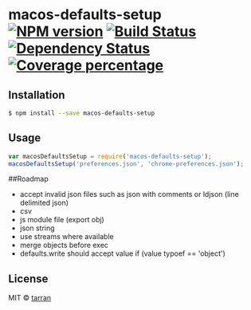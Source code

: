 # macos-defaults-setup [![NPM version][npm-image]][npm-url] [![Build Status][travis-image]][travis-url] [![Dependency Status][daviddm-image]][daviddm-url] [![Coverage percentage][coveralls-image]][coveralls-url]
> 

## Installation

```sh
$ npm install --save macos-defaults-setup
```

## Usage

```js
var macosDefaultsSetup = require('macos-defaults-setup');
macosDefaultsSetup('preferences.json', 'chrome-preferences.json');
```

##Roadmap
- accept invalid json files such as json with comments or ldjson (line delimited json)
- csv 
- js module file (export obj)
- json string
- use streams where available 
- merge objects before exec
- defaults.write should accept value if (value typoef == 'object')

## License

MIT © [tarran](tarranjones.com)


[npm-image]: https://badge.fury.io/js/macos-defaults-setup.svg
[npm-url]: https://npmjs.org/package/macos-defaults-setup
[travis-image]: https://travis-ci.org/tarranjones/macos-defaults-setup.svg?branch=master
[travis-url]: https://travis-ci.org/tarranjones/macos-defaults-setup
[daviddm-image]: https://david-dm.org/tarranjones/macos-defaults-setup.svg?theme=shields.io
[daviddm-url]: https://david-dm.org/tarranjones/macos-defaults-setup
[coveralls-image]: https://coveralls.io/repos/tarranjones/macos-defaults-setup/badge.svg
[coveralls-url]: https://coveralls.io/r/tarranjones/macos-defaults-setup

